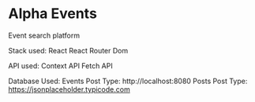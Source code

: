 # Alpha Events

Event search platform

Stack used:
React
React Router Dom

API used:
Context API
Fetch API

Database Used:
Events Post Type: http://localhost:8080
Posts Post Type: https://jsonplaceholder.typicode.com
